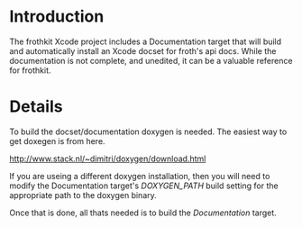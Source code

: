 # Introduction #

The frothkit Xcode project includes a Documentation target that will build and automatically install an Xcode docset for froth's api docs. While the documentation is not complete, and unedited, it can be a valuable reference for frothkit.


# Details #

To build the docset/documentation doxygen is needed. The easiest way to get doxegen is from here.

http://www.stack.nl/~dimitri/doxygen/download.html

If you are useing a different doxygen installation, then you will need to modify the Documentation target's _DOXYGEN\_PATH_ build setting for the appropriate path to the doxygen binary.

Once that is done, all thats needed is to build the _Documentation_ target.